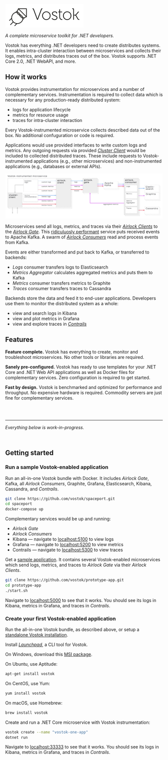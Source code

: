 <br><br>

![Vostok](logo.png)

*A complete microservice toolkit for .NET developers.*

Vostok has everything .NET developers need to create distributes systems. It enables intra-cluster interaction between microservices and collects their logs, metrics, and distributes traces out of the box. Vostok supports .NET Core 2.0, .NET WebAPI, and more.

## How it works

Vostok provides instrumentation for microservices and a number of complementary services. Instrumentation is required to collect data which is necessary for any production-ready distributed system:

* logs for application lifecycle
* metrics for resource usage
* traces for intra-cluster interaction

Every Vostok-instrumented microservice collects described data out of the box. No additional confuguration or code is required.

Applications would use provided interfaces to write custom logs and metrics. Any outgoing requests via provided *[Cluster Client](https://github.com/vostok/clusterclient)* would be included to collected distributed traces. These include requests to Vostok-instrumented applications (e.g., other microservices) and non-instrumented applications (e.g., databases or external APIs).

![](blueprint.png)

Microservices send all logs, metrics, and traces via their *[Airlock Clients](https://github.com/vostok/airlock.client)* to the *[Airlock Gate](https://github.com/vostok/airlock.client)*. This [ridiculuosly performant](https://github.com/vostok/core/issues/3) service puts received events to Apache Kafka. A swarm of *[Airlock Consumers](https://github.com/vostok/airlock.consumer)* read and process events from Kafka.

Events are either transformed and put back to Kafka, or transferred to backends:

* *Logs* consumer transfers logs to Elasticsearch
* *Metrics Aggregator* calculates aggregated metrics and puts them to Kafka
* *Metrics* consumer transfers metrics to Graphite
* *Traces* consumer transfers traces to Cassandra

Backends store the data and feed it to end-user applications. Developers use them to monitor the distributed system as a whole:

* view and search logs in Kibana
* view and plot metrics in Grafana
* view and explore traces in *[Contrails](https://github.com/vostok/contrails)*

## Features

**Feature complete.** Vostok has everything to create, monitor and troubleshoot microservices. No other tools or libraries are required.

**Sanely pre-configured.** Vostok has ready to use templates for your .NET Core and .NET Web API applications as well as Docker files for complementary services. Zero configuration is required to get started.

**Fast by design.** Vostok is benchmarked and optimized for performance and throughput. No expensive hardware is required. Commodity servers are just fine for complementary services.

<br><br>

---

*Everything below is work-in-progress.*

<br>

## Getting started

### Run a sample Vostok-enabled application

Run an all-in-one Vostok bundle with Docker. It includes *Airlock Gate*, Kafka, all *Airlock Consumers*, Graphite, Grafana, Elasticsearch, Kibana, Cassandra, and *Contrails*.

```sh
git clone https://github.com/vostok/spaceport.git
cd spaceport
docker-compose up
```

Complementary services would be up and running:

* *Airlock Gate*
* *Airlock Consumers*
* Kibana — navigate to [localhost:5100](http://localhost:5100) to view logs
* Grafana — navigate to [localhost:5200](http://localhost:5200) to view metrics
* Contrails — navigate to [localhost:5300](http://localhost:5100) to view traces

Get a [sample application](https://github.com/vostok/prototype-app). It contains several Vostok-enabled microservices which send logs, metrics, and traces to *Airlock Gate* via their *Airlock Clients*.

```sh
git clone https://github.com/vostok/prototype-app.git
cd prototype-app
./start.sh
```

Navigate to [localhost:5000](http://localhost:5000) to see that it works. You should see its logs in Kibana, metrics in Grafana, and traces in *Contrails*.

### Create your first Vostok-enabled application

Run the all-in-one Vostok bundle, as described above, or setup a [standalone Vostok installation](#).

Install *[Launchpad](https://github.com/vostok/launchpad)*, a CLI tool for Vostok.

On Windows, download this [MSI package](#).

On Ubuntu, use Aptitude:

```sh
apt-get install vostok
```

On CentOS, use Yum:

```sh
yum install vostok
```

On macOS, use Homebrew:

```sh
brew install vostok
```

Create and run a .NET Core microservice with Vostok instrumentation:

```sh
vostok create --name "vostok-one-app"
dotnet run
```

Navigate to [localhost:33333](http://localhost:33333) to see that it works. You should see its logs in Kibana, metrics in Grafana, and traces in *Contrails*.

<!-- Yandex.Metrika counter --> <script type="text/javascript" > (function (d, w, c) { (w[c] = w[c] || []).push(function() { try { w.yaCounter46187796 = new Ya.Metrika({ id:46187796, clickmap:true, trackLinks:true, accurateTrackBounce:true, webvisor:true }); } catch(e) { } }); var n = d.getElementsByTagName("script")[0], s = d.createElement("script"), f = function () { n.parentNode.insertBefore(s, n); }; s.type = "text/javascript"; s.async = true; s.src = "https://mc.yandex.ru/metrika/watch.js"; if (w.opera == "[object Opera]") { d.addEventListener("DOMContentLoaded", f, false); } else { f(); } })(document, window, "yandex_metrika_callbacks"); </script> <noscript><div><img src="https://mc.yandex.ru/watch/46187796" style="position:absolute; left:-9999px;" alt="" /></div></noscript> <!-- /Yandex.Metrika counter -->